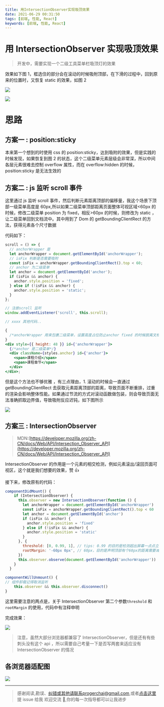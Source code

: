 ```yaml
---
title: 用IntersectionObserver实现吸顶效果
date: 2021-06-29 00:31:50
tags: [前端, 性能, React]
keywords: [前端, 性能, React]
---
```


# 用 IntersectionObserver 实现吸顶效果

> 开发中，需要实现一个二级工具菜单栏吸顶灯的效果

效果如下图 1，框选住的部分会在滚动的时候吸附顶部，在下滑的过程中，回到原来的位置时，又恢复 static 的效果，如图 2

![](/static/notion/IntersectionObserver/Untitled.png)

![](/static/notion/IntersectionObserver/Untitled%201.png)

# 思路

## 方案一 : position:sticky

本来第一个想到的时使用 css 的 position:sticky，达到吸附的效果，但是实践的时候发现，如果恢复到图 2 的状态，这个二级菜单元素层级会非常深，所以中间各层元素很难去控制 overflow 属性，而在 overflow:hidden 的时候，position:sticky 是无法生效的

## 方案二 : js 监听 scroll 事件

这里通过 js 监听 scroll 事件，然后判断元素距离顶部的偏移量，我这个场景下顶部一级菜单高度是 60px,所以如果二级菜单顶部距离页面整体可视区域<60px 的时候，修改二级菜单 position 为 fixed，相反>60px 的时候，则修改为 static ，让二级菜单回到文档流中。其中用到了 Dom 的 getBoundingClientRect 的方法，获得元素各个尺寸数据

代码如下：

```jsx
scroll = () => {
  // anchorWrapper 是
  let anchorWrapper = document.getElementById('anchorWrapper');
  // isFix 判断是否需要吸附
  const isFix = anchorWrapper.getBoundingClientRect().top < 60;
  // anchor 为二级菜单
  let anchor = document.getElementById('anchor');
  if (isFix && anchor) {
    anchor.style.position = 'fixed';
  } else if (!isFix && anchor) {
    anchor.style.position = 'static';
  }
};

// 注册scroll 监听
window.addEventListener('scroll', this.scroll);

// xxxx 其他代码..

{
  /*anchorWrapper 用来包裹二级菜单，设置高度占位防止anchor fixed 的时候脱离文档流导致高度塌缩*/
}
<div style={{ height: 48 }} id={'anchorWrapper'}>
  {/*anchor 是二级菜单*/}
  <div className={styles.anchor} id={'anchor'}>
    <span>课程介绍</span>
    <span>课程章节</span>
  </div>
</div>;
```

但是这个方法也不够优雅 ，有三点理由，1. 滚动的时候会一直通过 getBoundingClientRect 去获取元素距离顶部的距离，导致页面不断重排，过重的渲染会影响整体性能。如果通过节流的方式对滚动函数做包装，则会导致页面无法准确抓取边界值，导致吸附反应迟钝，如下图所示

![](/static/notion/IntersectionObserver/demo1.gif)

## 方案三 : IntersectionObserver

> MDN:[https://developer.mozilla.org/zh-CN/docs/Web/API/Intersection_Observer_API](https://developer.mozilla.org/zh-CN/docs/Web/API/Intersection_Observer_API)

IntersectionObserver 的作用是一个元素的相交检测，例如元素滚出/滚回页面可视区，这个就是我们想要的效果，赞 👍

接下来，修改原有的代码：

```jsx
componentDidMount() {
    if (IntersectionObserver) {
      this.observer = new IntersectionObserver(function () {
        let anchorWrapper = document.getElementById('anchorWrapper')
        const isFix = anchorWrapper.getBoundingClientRect().top < 60
        let anchor = document.getElementById('anchor')
        if (isFix && anchor) {
          anchor.style.position = 'fixed'
        } else if (!isFix && anchor) {
          anchor.style.position = 'static'
        }
      }, {
        threshold: [0, 0.99, 1], // tips: 0.99 的目的是检测超出屏幕一点点立即往回滚的情况
        rootMargin: '-60px 0px', // 60px，目的是声明顶部有个60px的距离需要减掉
      })
      this.observer.observe(document.getElementById('anchorWrapper'))
    }
  }

componentWillUnmount() {
// 组件卸载记得取消监听
    this.observer && this.observer.disconnect()
}
```

这里需要注意的两点是，关于 IntersectionObserver 第二个参数`threshold` 和`rootMargin` 的使用，代码中有注释申明

完成效果：

![](/static/notion/IntersectionObserver/finish.gif)

> 注意，虽然大部分浏览器都兼容了 IntersectionObserver，但是还有有些刺头没有这个 api ，所以需要自己考量一下是否写两套来适应没有 IntersectionObserver 的情况

## 各浏览器适配图

![](/static/notion/IntersectionObserver/can_i_use_IntersectionObserver.jpg)

---

> 感谢阅读,勘误、纠错或其他请联系progerchai@gmail.com,或者[点击这里](https://github.com/progerchai/progerchai.github.io/issues/new)提 issue 给我
> 欢迎交流 👏,你的每一次指导都可以让我进步
